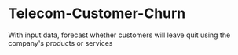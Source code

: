 # Telecom-Customer-Churn
With input data, forecast whether customers will leave quit using the company's products or services
